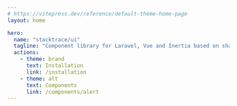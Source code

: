 ```yaml
---
# https://vitepress.dev/reference/default-theme-home-page
layout: home

hero:
  name: "stacktrace/ui"
  tagline: "Component library for Laravel, Vue and Inertia based on shadcn/ui."
  actions:
    - theme: brand
      text: Installation
      link: /installation
    - theme: alt
      text: Components
      link: /components/alert
---
```


